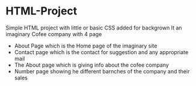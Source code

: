 # HTML-Project

Simple HTML project with little or basic CSS added for backgrown
It an imaginary Cofee company with 4 page

- About Page which is the Home page of the imaginary site
- Contact page which is the contact for suggestion and any appropriate mail
- The About page which is giving info about the cofee company
- Number page showing he different barnches of the company and their sales
